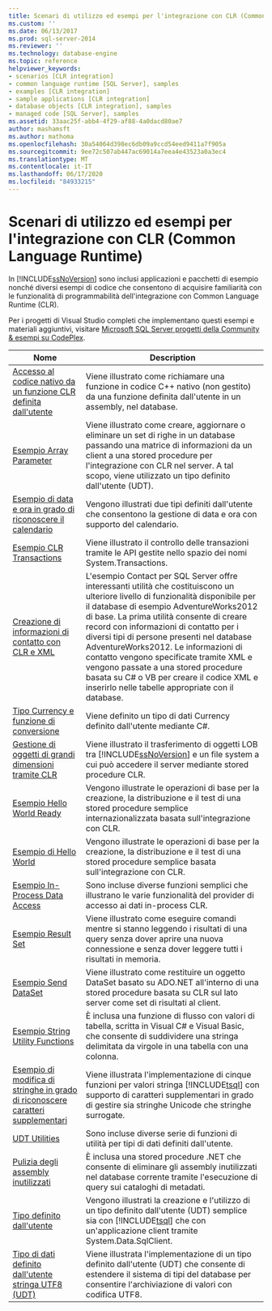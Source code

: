 ```yaml
---
title: Scenari di utilizzo ed esempi per l'integrazione con CLR (Common Language Runtime) | Microsoft Docs
ms.custom: ''
ms.date: 06/13/2017
ms.prod: sql-server-2014
ms.reviewer: ''
ms.technology: database-engine
ms.topic: reference
helpviewer_keywords:
- scenarios [CLR integration]
- common language runtime [SQL Server], samples
- examples [CLR integration]
- sample applications [CLR integration]
- database objects [CLR integration], samples
- managed code [SQL Server], samples
ms.assetid: 33aac25f-abb4-4f29-af88-4a0dacd80ae7
author: mashamsft
ms.author: mathoma
ms.openlocfilehash: 30a54064d398ec6db09a9ccd54eed9411a7f905a
ms.sourcegitcommit: 9ee72c507ab447ac69014a7eea4e43523a0a3ec4
ms.translationtype: MT
ms.contentlocale: it-IT
ms.lasthandoff: 06/17/2020
ms.locfileid: "84933215"
---
```

# <a name="usage-scenarios-and-examples-for-common-language-runtime-clr-integration"></a>Scenari di utilizzo ed esempi per l'integrazione con CLR (Common Language Runtime)
  In [!INCLUDE[ssNoVersion](../../includes/ssnoversion-md.md)] sono inclusi applicazioni e pacchetti di esempio nonché diversi esempi di codice che consentono di acquisire familiarità con le funzionalità di programmabilità dell'integrazione con Common Language Runtime (CLR).  
  
 Per i progetti di Visual Studio completi che implementano questi esempi e materiali aggiuntivi, visitare [Microsoft SQL Server progetti della Community & esempi su CodePlex](https://go.microsoft.com/fwlink/?LinkID=193935).  
  
|Nome|Description|  
|----------|-----------------|  
|[Accesso al codice nativo da un funzione CLR definita dall'utente](../../../2014/database-engine/dev-guide/accessing-native-code-from-a-clr-udf.md)|Viene illustrato come richiamare una funzione in codice C++ nativo (non gestito) da una funzione definita dall'utente in un assembly, nel database.|  
|[Esempio Array Parameter](../../../2014/database-engine/dev-guide/array-parameter-sample.md)|Viene illustrato come creare, aggiornare o eliminare un set di righe in un database passando una matrice di informazioni da un client a una stored procedure per l'integrazione con CLR nel server. A tal scopo, viene utilizzato un tipo definito dall'utente (UDT).|  
|[Esempio di data e ora in grado di riconoscere il calendario](../../../2014/database-engine/dev-guide/calendar-aware-date-and-time-udt-sample.md)|Vengono illustrati due tipi definiti dall'utente che consentono la gestione di data e ora con supporto del calendario.|  
|[Esempio CLR Transactions](../../../2014/database-engine/dev-guide/clr-transactions-sample.md)|Viene illustrato il controllo delle transazioni tramite le API gestite nello spazio dei nomi System.Transactions.|  
|[Creazione di informazioni di contatto con CLR e XML](../../../2014/database-engine/dev-guide/contact-creation-using-clr-and-xml.md)|L'esempio Contact per SQL Server offre interessanti utilità che costituiscono un ulteriore livello di funzionalità disponibile per il database di esempio AdventureWorks2012 di base. La prima utilità consente di creare record con informazioni di contatto per i diversi tipi di persone presenti nel database AdventureWorks2012. Le informazioni di contatto vengono specificate tramite XML e vengono passate a una stored procedure basata su C# o VB per creare il codice XML e inserirlo nelle tabelle appropriate con il database.|  
|[Tipo Currency e funzione di conversione](../../../2014/database-engine/dev-guide/currency-type-and-conversion-function.md)|Viene definito un tipo di dati Currency definito dall'utente mediante C#.|  
|[Gestione di oggetti di grandi dimensioni tramite CLR](../../../2014/database-engine/dev-guide/handling-large-objects-using-clr.md)|Viene illustrato il trasferimento di oggetti LOB tra [!INCLUDE[ssNoVersion](../../includes/ssnoversion-md.md)] e un file system a cui può accedere il server mediante stored procedure CLR.|  
|[Esempio Hello World Ready](../../../2014/database-engine/dev-guide/hello-world-ready-sample.md)|Vengono illustrate le operazioni di base per la creazione, la distribuzione e il test di una stored procedure semplice internazionalizzata basata sull'integrazione con CLR.|  
|[Esempio di Hello World](../../../2014/database-engine/dev-guide/hello-world-sample.md)|Vengono illustrate le operazioni di base per la creazione, la distribuzione e il test di una stored procedure semplice basata sull'integrazione con CLR.|  
|[Esempio In-Process Data Access](../../../2014/database-engine/dev-guide/in-process-data-access-sample.md)|Sono incluse diverse funzioni semplici che illustrano le varie funzionalità del provider di accesso ai dati in-process CLR.|  
|[Esempio Result Set](../../../2014/database-engine/dev-guide/result-set-sample.md)|Viene illustrato come eseguire comandi mentre si stanno leggendo i risultati di una query senza dover aprire una nuova connessione e senza dover leggere tutti i risultati in memoria.|  
|[Esempio Send DataSet](../../../2014/database-engine/dev-guide/send-dataset-sample.md)|Viene illustrato come restituire un oggetto DataSet basato su ADO.NET all'interno di una stored procedure basata su CLR sul lato server come set di risultati al client.|  
|[Esempio String Utility Functions](../../../2014/database-engine/dev-guide/string-utility-functions-sample.md)|È inclusa una funzione di flusso con valori di tabella, scritta in Visual C# e Visual Basic, che consente di suddividere una stringa delimitata da virgole in una tabella con una colonna.|  
|[Esempio di modifica di stringhe in grado di riconoscere caratteri supplementari](../../../2014/database-engine/dev-guide/supplementary-aware-string-manipulation-sample.md)|Viene illustrata l'implementazione di cinque funzioni per valori stringa [!INCLUDE[tsql](../../includes/tsql-md.md)] con supporto di caratteri supplementari in grado di gestire sia stringhe Unicode che stringhe surrogate.|  
|[UDT Utilities](../../../2014/database-engine/dev-guide/udt-utilities.md)|Sono incluse diverse serie di funzioni di utilità per tipi di dati definiti dall'utente.|  
|[Pulizia degli assembly inutilizzati](../../../2014/database-engine/dev-guide/unused-assembly-cleanup.md)|È inclusa una stored procedure .NET che consente di eliminare gli assembly inutilizzati nel database corrente tramite l'esecuzione di query sui cataloghi di metadati.|  
|[Tipo definito dall'utente](../../../2014/database-engine/dev-guide/user-defined-type.md)|Vengono illustrati la creazione e l'utilizzo di un tipo definito dall'utente (UDT) semplice sia con [!INCLUDE[tsql](../../includes/tsql-md.md)] che con un'applicazione client tramite System.Data.SqlClient.|  
|[Tipo di dati definito dall'utente stringa UTF8 &#40;UDT&#41;](../../../2014/database-engine/dev-guide/utf8-string-user-defined-data-type-udt.md)|Viene illustrata l'implementazione di un tipo definito dall'utente (UDT) che consente di estendere il sistema di tipi del database per consentire l'archiviazione di valori con codifica UTF8.|  
  
  
